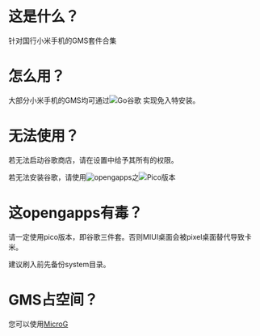 # 这是什么？

针对国行小米手机的GMS套件合集

# 怎么用？

大部分小米手机的GMS均可通过![Go谷歌](https://www.coolapk.com/apk/com.goplaycn.googleinstall)
实现免入特安装。
# 无法使用？

若无法启动谷歌商店，请在设置中给予其所有的权限。

若无法安装谷歌，请使用![opengapps](https://opengapps.org/)之![Pico版本](https://github.com/opengapps/opengapps/wiki/Pico-Package)

# 这opengapps有毒？

请一定使用pico版本，即谷歌三件套。否则MIUI桌面会被pixel桌面替代导致卡米。

建议刷入前先备份system目录。

# GMS占空间？

您可以使用[MicroG]()
